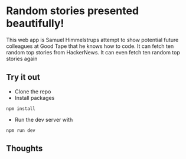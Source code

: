 # Random stories presented beautifully!

This web app is Samuel Himmelstrups attempt to show potential future colleagues at Good Tape that he knows how to code.
It can fetch ten random top stories from HackerNews.
It can even fetch ten random top stories again

## Try it out

- Clone the repo
- Install packages

```shellscript
npm install
```

- Run the dev server with

```shellscript
npm run dev
```

## Thoughts
